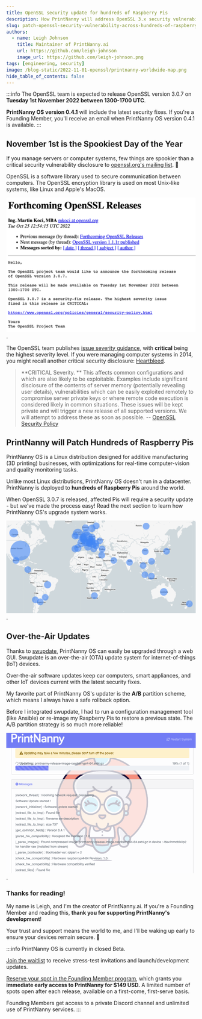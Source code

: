 ```yaml
---
title: OpenSSL security update for hundreds of Raspberry Pis
description: How PrintNanny will address OpenSSL 3.x security vulnerability across hundreds of Raspberry Pis
slug: patch-openssl-security-vulnerability-across-hundreds-of-raspberry-pis
authors:
  - name: Leigh Johnson
    title: Maintainer of PrintNanny.ai
    url: https://github.com/leigh-johnson
    image_url: https://github.com/leigh-johnson.png
tags: [engineering, security]
image: /blog-static/2022-11-01-openssl/printnanny-worldwide-map.png
hide_table_of_contents: false
---
```


<head>
  <meta name="keywords" content="openssl, raspberry pi, automatic software updates, internet-of-things security vulnerability, manufacturing, software, automation">
</head>


:::info
The OpenSSL team is expected to release OpenSSL version 3.0.7 on **Tuesday 1st November 2022 between 1300-1700 UTC**.

**PrintNanny OS version 0.4.1** will include the latest security fixes. If you're a Founding Member, you'll receive an email when PrintNanny OS version 0.4.1 is available.
:::

## November 1st is the Spookiest Day of the Year

If you manage servers or computer systems, few things are spookier than a critical security vulnerability disclosure to [openssl.org's mailing list](https://mta.openssl.org/pipermail/openssl-announce/2022-October/000238.html). 👻 

OpenSSL is a software library used to secure communication between computers. The OpenSSL encryption library is used on most Unix-like systems, like Linux and Apple's MacOS.

![Hello, The OpenSSL project team would like to announce the forthcoming release of OpenSSL version 3.0.7. This release will be made available on Tuesday 1st November 2022 between 1300-1700 UTC. OpenSSL 3.0.7 is a security-fix release. The highest severity issue fixed in this release is CRITICAL.](./2022-11-01-openssl/openssl-3-0-7-memo.png).

The OpenSSL team publishes [issue severity guidance](https://www.openssl.org/policies/general/security-policy.html), with **critical** being the highest severity level. If you were managing computer systems in 2014, you might recall another critical security disclosure: [Heartbleed](https://heartbleed.com/). 

> **CRITICAL Severity. **
>This affects common configurations and which are also likely to be exploitable. Examples include significant disclosure of the contents of server memory (potentially revealing user details), vulnerabilities which can be easily exploited remotely to compromise server private keys or where remote code execution is considered likely in common situations. These issues will be kept private and will trigger a new release of all supported versions. We will attempt to address these as soon as possible.
-- [OpenSSL Security Policy](https://www.openssl.org/policies/general/security-policy.html)

## PrintNanny will Patch Hundreds of Raspberry Pis

PrintNanny OS is a Linux distribution designed for additive manufacturing (3D printing) businesses, with optimizations for real-time computer-vision and quality monitoring tasks.

Unlike most Linux distributions, PrintNanny OS doesn't run in a datacenter. PrintNanny is deployed to **hundreds of Raspberry Pis** around the world.

When OpenSSL 3.0.7 is released, affected Pis will require a security update - but we've made the process easy! Read the next section to learn how PrintNanny OS's upgrade system works.

![World map showing PrintNanny OS usage worldwide](/blog-static/2022-11-01-openssl/printnanny-worldwide-map.png).

## Over-the-Air Updates

Thanks to [swupdate](https://sbabic.github.io/swupdate/swupdate.html), PrintNanny OS can easily be upgraded through a web GUI. Swupdate is an over-the-air (OTA) update system for internet-of-things (IoT) devices. 

Over-the-air software updates keep car computers, smart appliances, and other IoT devices current with the latest security fixes.

My favorite part of PrintNanny OS's updater is the **A/B** partition scheme, which means I always have a safe rollback option. 

Before I integrated swupdate, I had to run a configuration management tool (like Ansible) or re-image my Raspberry Pis to restore a previous state. The A/B partition strategy is so much more reliable!

![PrintNanny Over-the-air updates](./2022-11-01-openssl/update-printnanny-os.gif).


### Thanks for reading!

My name is Leigh, and I'm the creator of PrintNanny.ai. If you're a Founding Member and reading this, **thank you for supporting PrintNanny's development**! 

Your trust and support means the world to me, and I'll be waking up early to ensure your devices remain secure. 🫡 

:::info
PrintNanny OS is currently in closed Beta. 

[Join the waitlist](https://printnanny.ai/) to receive stress-test invitations and launch/development updates.

[Reserve your spot in the Founding Member program](https://printnanny.ai/shop/founding-membership), which grants you **immediate early access to PrintNanny for $149 USD.** A limited number of spots open after each release, available on a first-come, first-serve basis. 

Founding Members get access to a private Discord channel and unlimited use of PrintNanny services.
:::